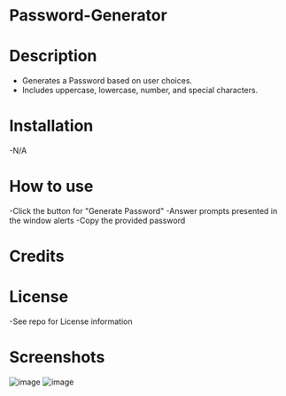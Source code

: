 # Password-Generator

# Description
  - Generates a Password based on user choices.
  - Includes uppercase, lowercase, number, and special characters.
# Installation
  -N/A
# How to use
  -Click the button for "Generate Password"
  -Answer prompts presented in the window alerts
  -Copy the provided password
# Credits

# License
 -See repo for License information
# Screenshots
![image](https://github.com/Malili05/Password-Generator/assets/141981157/91668dfe-ccb6-4631-ba21-ffc577639436)
![image](https://github.com/Malili05/Password-Generator/assets/141981157/d6fa982d-63f5-4264-8dc7-c5feed170339)
